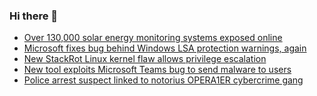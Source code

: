 ### Hi there 👋

<!--START_SECTION:feed-->
* [Over 130,000 solar energy monitoring systems exposed online](https://www.bleepingcomputer.com/news/security/over-130-000-solar-energy-monitoring-systems-exposed-online/)
* [Microsoft fixes bug behind Windows LSA protection warnings, again](https://www.bleepingcomputer.com/news/microsoft/microsoft-fixes-bug-behind-windows-lsa-protection-warnings-again/)
* [New StackRot Linux kernel flaw allows privilege escalation](https://www.bleepingcomputer.com/news/security/new-stackrot-linux-kernel-flaw-allows-privilege-escalation/)
* [New tool exploits Microsoft Teams bug to send malware to users](https://www.bleepingcomputer.com/news/security/new-tool-exploits-microsoft-teams-bug-to-send-malware-to-users/)
* [Police arrest suspect linked to notorius OPERA1ER cybercrime gang](https://www.bleepingcomputer.com/news/security/police-arrest-suspect-linked-to-notorius-opera1er-cybercrime-gang/)
<!--END_SECTION:feed-->

<!--
**frankenk/frankenk** is a ✨ _special_ ✨ repository because its `README.md` (this file) appears on your GitHub profile.

Here are some ideas to get you started:

- 🔭 I’m currently working on ...
- 🌱 I’m currently learning ...
- 👯 I’m looking to collaborate on ...
- 🤔 I’m looking for help with ...
- 💬 Ask me about ...
- 📫 How to reach me: ...
- 😄 Pronouns: ...
- ⚡ Fun fact: ...
-->



